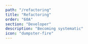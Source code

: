 ```yaml
---
path: "/refactoring"
title: "Refactoring"
order: "60A"
section: "Developer"
description: "Becoming systematic"
icon: "dumpster-fire"
---
```


###

